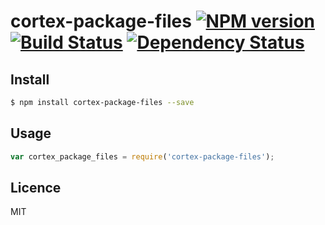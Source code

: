 # cortex-package-files [![NPM version](https://badge.fury.io/js/cortex-package-files.svg)](http://badge.fury.io/js/cortex-package-files) [![Build Status](https://travis-ci.org/cortexjs/cortex-package-files.svg?branch=master)](https://travis-ci.org/cortexjs/cortex-package-files) [![Dependency Status](https://gemnasium.com/cortexjs/cortex-package-files.svg)](https://gemnasium.com/cortexjs/cortex-package-files)

<!-- description -->

## Install

```bash
$ npm install cortex-package-files --save
```

## Usage

```js
var cortex_package_files = require('cortex-package-files');
```

## Licence

MIT
<!-- do not want to make nodeinit to complicated, you can edit this whenever you want. -->